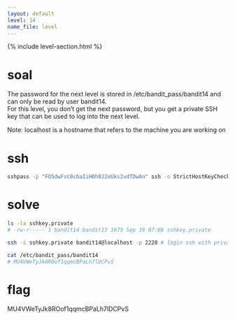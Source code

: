 ```yaml
---
layout: default
level: 14
name_file: level
---
```


{% include level-section.html %}

# soal
The password for the next level is stored in /etc/bandit_pass/bandit14 and can only be read by user bandit14. \
For this level, you don’t get the next password, but you get a private SSH key that can be used to log into the next level.

Note: localhost is a hostname that refers to the machine you are working on

# ssh
```bash
sshpass -p "FO5dwFsc0cbaIiH0h8J2eUks2vdTDwAn" ssh -o StrictHostKeyChecking=no bandit13@bandit.labs.overthewire.org -p 2220
```

# solve
```bash
ls -la sshkey.private 
# -rw-r----- 1 bandit14 bandit13 1679 Sep 19 07:08 sshkey.private

ssh -i sshkey.private bandit14@localhost -p 2220 # login ssh with private key

cat /etc/bandit_pass/bandit14
# MU4VWeTyJk8ROof1qqmcBPaLh7lDCPvS
```

# flag
MU4VWeTyJk8ROof1qqmcBPaLh7lDCPvS
